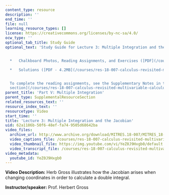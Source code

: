 ```yaml
---
content_type: resource
description: ''
end_time: ''
file: null
learning_resource_types: []
license: https://creativecommons.org/licenses/by-nc-sa/4.0/
ocw_type: ''
optional_tab_title: Study Guide
optional_text: 'Study Guide for Lecture 3: Multiple Integration and the Jacobian


  *   Chalkboard Photos, Reading Assignments, and Exercises ([PDF](/courses/res-18-007-calculus-revisited-multivariable-calculus-fall-2011/resources/mitres_18_007_partv_lec03))

  *   Solutions ([PDF - 4.2MB](/courses/res-18-007-calculus-revisited-multivariable-calculus-fall-2011/resources/mitres_18_007_partv_sol03))


  To complete the reading assignments, see the Supplementary Notes in the [Study Materials
  section](/courses/res-18-007-calculus-revisited-multivariable-calculus-fall-2011/pages/study-materials).'
parent_title: 'Part V: Multiple Integration'
parent_type: SupplementalResourceSection
related_resources_text: ''
resource_index_text: ''
resourcetype: Video
start_time: ''
title: 'Lecture 3: Multiple Integration and the Jacobian'
uid: 62a1186b-50f6-48ef-fa74-9505d68642ba
video_files:
  archive_url: http://www.archive.org/download/MITRES.18-007/MITRES_18-007_Part5_lec3_300k.mp4
  video_captions_file: /courses/res-18-007-calculus-revisited-multivariable-calculus-fall-2011/c224e8e1d2985c1b94c597844dbc6bc5_YeZ0J9Hxgb0.vtt
  video_thumbnail_file: https://img.youtube.com/vi/YeZ0J9Hxgb0/default.jpg
  video_transcript_file: /courses/res-18-007-calculus-revisited-multivariable-calculus-fall-2011/33f6b85bce4f711df072683d595f04b0_YeZ0J9Hxgb0.pdf
video_metadata:
  youtube_id: YeZ0J9Hxgb0
---
```


**Video Description:** Herb Gross illustrates how the Jacobian arises when changing coordinates in order to calculate a double integral.

**Instructor/speaker:** Prof. Herbert Gross


